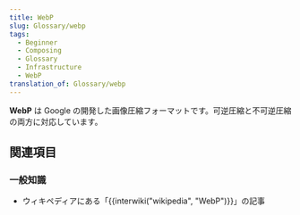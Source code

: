 ```yaml
---
title: WebP
slug: Glossary/webp
tags:
  - Beginner
  - Composing
  - Glossary
  - Infrastructure
  - WebP
translation_of: Glossary/webp
---
```

**WebP** は Google の開発した画像圧縮フォーマットです。可逆圧縮と不可逆圧縮の両方に対応しています。

## 関連項目

### 一般知識

- ウィキペディアにある「{{interwiki("wikipedia", "WebP")}}」の記事
